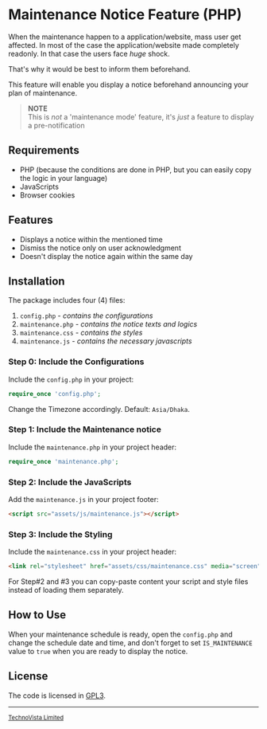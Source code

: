 # Maintenance Notice Feature (PHP)

When the maintenance happen to a application/website, mass user get affected. In most of the case the application/website made completely readonly. In that case the users face _huge_ shock.

That's why it would be best to inform them beforehand.

This feature will enable you display a notice beforehand announcing your plan of maintenance.

> **NOTE**<br>
> This is _not_ a 'maintenance mode' feature, it's _just_ a feature to display a pre-notification

## Requirements

* PHP (because the conditions are done in PHP, but you can easily copy the logic in your language)
* JavaScripts
* Browser cookies

## Features

* Displays a notice within the mentioned time
* Dismiss the notice only on user acknowledgment
* Doesn't display the notice again within the same day

## Installation
The package includes four (4) files:

1. `config.php` - _contains the configurations_
2. `maintenance.php` - _contains the notice texts and logics_
3. `maintenance.css` - _contains the styles_
4. `maintenance.js` - _contains the necessary javascripts_

### Step 0: Include the Configurations
Include the `config.php` in your project:
```php
require_once 'config.php';
```
Change the Timezone accordingly. Default: `Asia/Dhaka`.

### Step 1: Include the Maintenance notice
Include the `maintenance.php` in your project header:
```php
require_once 'maintenance.php';
```

### Step 2: Include the JavaScripts
Add the `maintenance.js` in your project footer:
```html
<script src="assets/js/maintenance.js"></script>
```

### Step 3: Include the Styling
Include the `maintenance.css` in your project header:
```html
<link rel="stylesheet" href="assets/css/maintenance.css" media="screen">
```

For Step#2 and #3 you can copy-paste content your script and style files instead of loading them separately.

## How to Use
When your maintenance schedule is ready, open the `config.php` and change the schedule date and time, and don't forget to set `IS_MAINTENANCE` value to `true` when you are ready to display the notice.

## License
The code is licensed in [GPL3](https://opensource.org/licenses/GPL-3.0).

----
<sup>[TechnoVista Limited](https://technovista.com.bd/)</sup>
